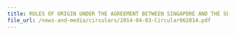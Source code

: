 ```yaml
---
title: RULES OF ORIGIN UNDER THE AGREEMENT BETWEEN SINGAPORE AND THE SEPARATE CUSTOMS TERRITORY OF TAIWAN, PENGHU, KINMEN AND MATSU ON ECONOMIC PARTNERSHIP (ASTEP)
file_url: /news-and-media/circulars/2014-04-03-Circular062014.pdf
---
```

